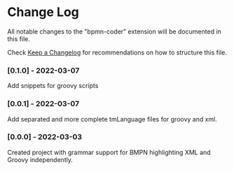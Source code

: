 # Change Log

All notable changes to the "bpmn-coder" extension will be documented in this file.

Check [Keep a Changelog](http://keepachangelog.com/) for recommendations on how to structure this file.

### [0.1.0] - 2022-03-07
Add snippets for groovy scripts

### [0.0.1] - 2022-03-07
Add separated and more complete tmLanguage files for groovy and xml.

### [0.0.0] - 2022-03-03

Created project with grammar support for BMPN highlighting XML and Groovy independently. 
